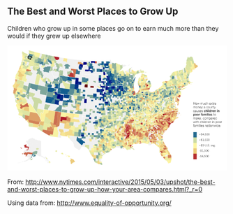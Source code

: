 ## The Best and Worst Places to Grow Up
Children who grow up in some places go on to earn much more than they would if they grew up elsewhere

![shot image](PlacesToGrowUp.png?raw=true)

From: http://www.nytimes.com/interactive/2015/05/03/upshot/the-best-and-worst-places-to-grow-up-how-your-area-compares.html?_r=0

Using data from: http://www.equality-of-opportunity.org/
